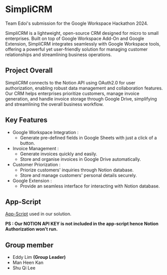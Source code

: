 # SimpliCRM
Team Edoi's submission for the Google Workspace Hackathon 2024. 

SimpliCRM is a lightweight, open-source CRM designed for micro to small enterprises. Built on top of Google Workspace Add-On and Google Extension, SimpliCRM integrates seamlessly with Google Workspace tools, offering a powerful yet user-friendly solution for managing customer relationships and streamlining business operations.


## Project Overall
SimpliCRM connects to the Notion API using OAuth2.0 for user authorization, enabling robust data management and collaboration features. Our CRM helps enterprises prioritize customers, manage invoice generation, and handle invoice storage through Google Drive, simplifying and streamlining the overall business workflow.

## Key Features
* Google Workspace Integration :
    - Generate pre-defined fields in Google Sheets with just a click of a button.
* Invoice Management :
    - Generate invoices quickly and easily.
    - Store and organise invoices in Google Drive automatically.
* Customer Priorization :
    - Priorize customers' inquiries through Notion database.
    - Store and manage customers' personal details securely.
* Google Extension :
    - Provide an seamless interface for interacting with Notion database.

## App-Script
[App-Script](https://script.google.com/home/projects/1FRgpDLeCT2nNKq-qoQeQ55DMikMb8FePbCDVkTs2Cxg8Tt7F9ABa3H-P/edit?pli=1) used in our solution. 

**PS : Our NOTION API KEY is not included in the app-script hence Notion Authorization won't run.**

## Group member 
* Eddy Lim **(Group Leader)**
* Man Heen Kan
* Shu Qi Lee